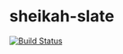 # sheikah-slate

[![Build Status](https://travis-ci.org/bernardo-amaral/sheikah-slate.svg?branch=master)](https://travis-ci.org/bernardo-amaral/sheikah-slate)

